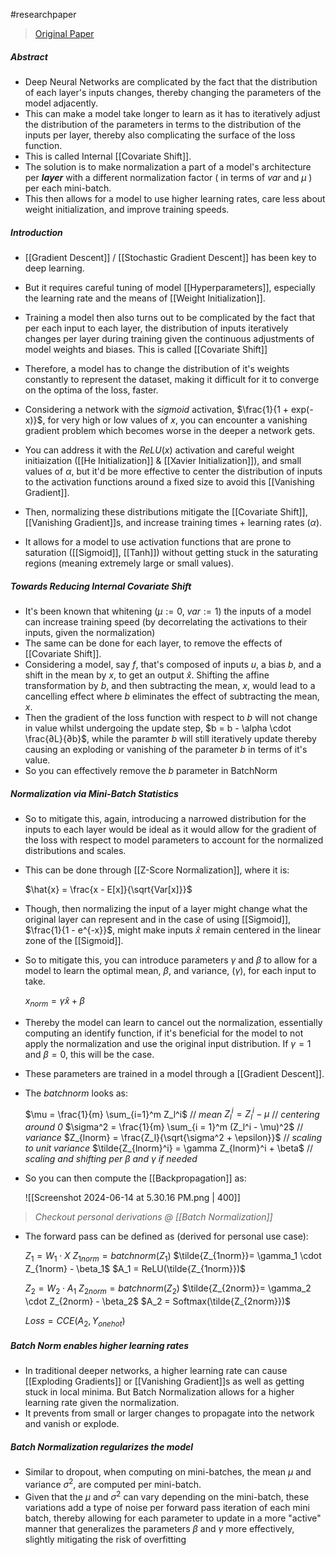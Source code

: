 #researchpaper 

> [Original Paper](https://arxiv.org/pdf/1502.03167)

##### **Abstract**

- Deep Neural Networks are complicated by the fact that the distribution of each layer's inputs changes, thereby changing the parameters of the model adjacently. 
- This can make a model take longer to learn as it has to iteratively adjust the distribution of the parameters in terms to the distribution of the inputs per layer, thereby also complicating the surface of the loss function.
- This is called Internal [[Covariate Shift]].
- The solution is to make normalization a part of a model's architecture per ***layer*** with a different normalization factor ( in terms of $var$ and $\mu$ ) per each mini-batch.
- This then allows for a model to use higher learning rates, care less about weight initialization, and improve training speeds.

##### **Introduction**

- [[Gradient Descent]] / [[Stochastic Gradient Descent]] has been key to deep learning.
- But it requires careful tuning of model [[Hyperparameters]], especially the learning rate and the means of [[Weight Initialization]]. 
- Training a model then also turns out to be complicated by the fact that per each input to each layer, the distribution of inputs iteratively changes per layer during training given the continuous adjustments of model weights and biases. This is called [[Covariate Shift]]
- Therefore, a model has to change the distribution of it's weights constantly to represent the dataset, making it difficult for it to converge on the optima of the loss, faster.
- Considering a network with the $sigmoid$ activation, $\frac{1}{1 + exp(-x)}$, for very high or low values of $x$, you can encounter a vanishing gradient problem which becomes worse in the deeper a network gets.
- You can address it with the $ReLU(x)$ activation and careful weight initiaization ([[He Initialization]] & [[Xavier Initialization]]), and small values of $\alpha$, but it'd be more effective to center the distribution of inputs to the activation functions around a fixed size to avoid this [[Vanishing Gradient]].

- Then, normalizing these distributions mitigate the [[Covariate Shift]], [[Vanishing Gradient]]s, and increase training times + learning rates ($\alpha$).
- It allows for a model to use activation functions that are prone to saturation ([[Sigmoid]], [[Tanh]]) without getting stuck in the saturating regions (meaning extremely large or small values).

##### **Towards Reducing Internal Covariate Shift**

- It's been known that whitening ($\mu := 0$, $var := 1$) the inputs of a model can increase training speed (by decorrelating the activations to their inputs, given the normalization)
- The same can be done for each layer, to remove the effects of [[Covariate Shift]].
- Considering a model, say $f$, that's composed of inputs $u$, a bias $b$, and a shift in the mean by $x$, to get an output $\hat{x}$. Shifting the affine transformation by $b$, and then subtracting the mean, $x$, would lead to a cancelling effect where $b$ eliminates the effect of subtracting the mean, $x$.
- Then the gradient of the loss function with respect to $b$ will not change in value whilst undergoing the update step, $b = b - \alpha \cdot \frac{∂L}{∂b}$, while the paramter $b$ will still iteratively update thereby causing an exploding or vanishing of the parameter $b$ in terms of it's value.
- So you can effectively remove the $b$ parameter in BatchNorm

##### **Normalization via Mini-Batch Statistics**

- So to mitigate this, again, introducing a narrowed distribution for the inputs to each layer would be ideal as it would allow for the gradient of the loss with respect to model parameters to account for the normalized distributions and scales.
- This can be done through [[Z-Score Normalization]], where it is:

	$\hat{x} = \frac{x - E[x]}{\sqrt{Var[x]}}$

- Though, then normalizing the input of a layer might change what the original layer can represent and in the case of using [[Sigmoid]], $\frac{1}{1 - e^{-x}}$, might make inputs $\hat{x}$ remain centered in the linear zone of the [[Sigmoid]]. 
- So to mitigate this, you can introduce parameters $\gamma$ and $\beta$ to allow for a model to learn the optimal mean, $\beta$, and variance, ($\gamma$), for each input to take. 
	
	$x_{norm} = \gamma \hat{x} + \beta$

- Thereby the model can learn to cancel out the normalization, essentially computing an identify function, if it's beneficial for the model to not apply the normalization and use the original input distribution. If $\gamma = 1$ and $\beta = 0$, this will be the case.
- These parameters are trained in a model through a [[Gradient Descent]].

- The $batchnorm$ looks as:

	$\mu = \frac{1}{m} \sum_{i=1}^m Z_l^i$ // *mean*
	$Z_l^i = Z_l^i - \mu$ // *centering around 0*
	$\sigma^2 = \frac{1}{m} \sum_{i = 1}^m (Z_l^i - \mu)^2$ // *variance*
	$Z_{lnorm} = \frac{Z_l}{\sqrt{\sigma^2 + \epsilon}}$ // *scaling to unit variance*
	$\tilde{Z_{lnorm}^i} = \gamma Z_{lnorm}^i + \beta$ // *scaling and shifting per $\beta$ and $\gamma$ if needed*

- So you can then compute the [[Backpropagation]] as:
	
	![[Screenshot 2024-06-14 at 5.30.16 PM.png | 400]]

> *Checkout personal derivations @ [[Batch Normalization]]*

- The forward pass can be defined as (derived for personal use case):

	$Z_1 = W_1 \cdot X$
	$Z_{1norm} = batchnorm(Z_1)$
	$\tilde{Z_{1norm}}= \gamma_1 \cdot Z_{1norm} - \beta_1$
	$A_1 = ReLU(\tilde{Z_{1norm}})$
	
	$Z_2 = W_2 \cdot A_1$
	$Z_{2norm} = batchnorm(Z_2)$
	$\tilde{Z_{2norm}}= \gamma_2 \cdot Z_{2norm} - \beta_2$
	$A_2 = Softmax(\tilde{Z_{2norm}})$
	
	$Loss = CCE(A_2, Y_{onehot})$

##### **Batch Norm enables higher learning rates**

- In traditional deeper networks, a higher learning rate can cause [[Exploding Gradients]] or [[Vanishing Gradient]]s as well as getting stuck in local minima. But Batch Normalization allows for a higher learning rate given the normalization. 
- It prevents from small or larger changes to propagate into the network and vanish or explode.

##### Batch Normalization regularizes the model

- Similar to dropout, when computing on mini-batches, the mean $\mu$ and variance $\sigma^2$, are computed per mini-batch.
- Given that the $\mu$ and $\sigma^2$ can vary depending on the mini-batch, these variations add a type of noise per forward pass iteration of each mini batch, thereby allowing for each parameter to update in a more "active" manner that generalizes the parameters $\beta$ and $\gamma$ more effectively, slightly mitigating the risk of overfitting